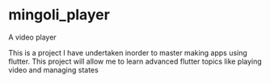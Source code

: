 # mingoli_player

A video player

This is a project I have undertaken inorder to master making apps using flutter.
This project will allow me to learn advanced flutter topics like playing video and managing states